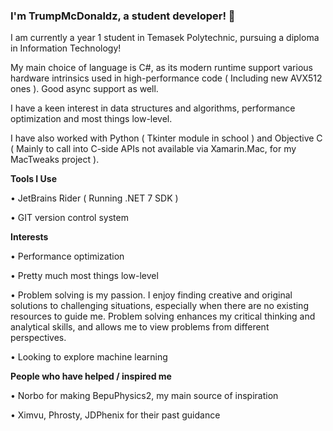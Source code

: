 ### I'm TrumpMcDonaldz, a student developer! 👋

I am currently a year 1 student in Temasek Polytechnic, pursuing a diploma in Information Technology!

My main choice of language is C#, as its modern runtime support various hardware intrinsics used in high-performance code ( Including new AVX512 ones ). Good async support as well.

I have a keen interest in data structures and algorithms, performance optimization and most things low-level.

I have also worked with Python ( Tkinter module in school ) and Objective C ( Mainly to call into C-side APIs not available via Xamarin.Mac, for my MacTweaks project ).

__**Tools I Use**__

• JetBrains Rider ( Running .NET 7 SDK )

• GIT version control system

__**Interests**__

• Performance optimization

• Pretty much most things low-level

• Problem solving is my passion. I enjoy finding creative and original solutions to challenging situations, especially when there are no existing resources to guide me. Problem solving enhances my critical thinking and analytical skills, and allows me to view problems from different perspectives.

• Looking to explore machine learning

__**People who have helped / inspired me**__

• Norbo for making BepuPhysics2, my main source of inspiration

• Ximvu, Phrosty, JDPhenix for their past guidance
